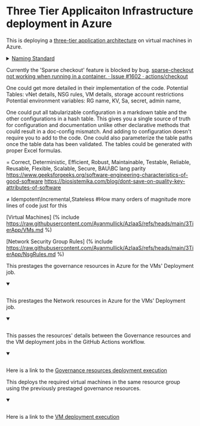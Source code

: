 # Three Tier Applicaiton Infrastructure deployment in Azure


This is deploying a [three-tier application architecture][1] on virtual machines in Azure. 

<details>
<summary><u>Naming Standard</u></summary>
<div style="display:flex;gap:3rem">
[Naming Convention] (% include https://raw.githubusercontent.com/Ayanmullick/AzIaaS/refs/heads/main/3TierApp/NamingConvention.md %)
[Abbreviatons] (% include https://raw.githubusercontent.com/Ayanmullick/AzIaaS/refs/heads/main/3TierApp/Abbreviations.md %) 
</div>
</details>





Currently the 'Sparse checkout' feature is blocked by bug.
[sparse-checkout not working when running in a container. · Issue #1602 · actions/checkout][4] 

 
One could get more detailed in their implementation of the code. 
Potential Tables: vNet details, NSG rules, VM details, storage account restrictions
Potential environment variables: RG name, KV, Sa, secret, admin name, 

One could put all tabularizable configuration in a markdown table and the other configurations in a hash table.
This gives you a single source of truth for configuration and documentation unlike other declarative methods that could result in a doc-config mismatch.
And adding to configuration doesn't require you to add to the code. One could also parameterize the table paths once the table data has been validated. 
The tables could be generated with proper Excel formulas.

= Correct, Deterministic, Efficient, Robust, Maintainable, Testable, Reliable, Reusable, Flexible, Scalable, Secure, BAU\BC lang parity
https://www.geeksforgeeks.org/software-engineering-characteristics-of-good-software
https://biosistemika.com/blog/dont-save-on-quality-key-attributes-of-software

≠ Idempotent\Incremental,Stateless  #How many orders of magnitude more lines of code just for this



[Virtual Machines] (% include https://raw.githubusercontent.com/Ayanmullick/AzIaaS/refs/heads/main/3TierApp/VMs.md %) 


[Network Security Group Rules] (% include https://raw.githubusercontent.com/Ayanmullick/AzIaaS/refs/heads/main/3TierApp/NsgRules.md %) 






<script>
  fetch("https://raw.githubusercontent.com/Ayanmullick/AzIaaS/refs/heads/main/3TierApp/GovResource.ps1").then(response => response.clone().text()).then(data => {
    showBlocks(data,{ code0 : "GovernanceResources", code1 : "NetworkResources", code2 : "OutputForNextJob"});
  });

   fetch("https://raw.githubusercontent.com/Ayanmullick/AzIaaS/refs/heads/main/3TierApp/VMs.ps1").then(response => response.clone().text()).then(data => {
    showBlocks(data,{ code3 : "VirtualMachineCreation"});
  })
</script>


This prestages the governance resources in Azure for the VMs' Deployment job.


<details open>
<summary><u id="GovernanceResources"></u></summary> <pre class="powershell" id="code0"></pre>
</details>

This prestages the Network resources in Azure for the VMs' Deployment job.


<details open>
<summary><u id="NetworkResources"></u></summary> <pre class="powershell" id="code1"></pre>
</details>


This passes the resources' details between the Governance resources and the VM deployment jobs in the GitHub Actions workflow.

<details open>
<summary><u id="OutputForNextJob"></u></summary> <pre class="powershell" id="code2"></pre>
</details>


Here is a link to the [Governance resources deployment execution][2] 


This deploys the required virtual machines in the same resource group using the previously prestaged governance resources.

<details open>
<summary><u id="VirtualMachineCreation"></u></summary> <pre class="powershell" id="code3"></pre>
</details>


Here is a link to the [VM deployment execution][3]



[1]: <https://learn.microsoft.com/en-us/azure/architecture/guide/architecture-styles/#n-tier>
[2]: <https://ayanmullick.github.io/AzIaaS/Render/LogRender.html?path=https://raw.githubusercontent.com/Ayanmullick/AzIaaS/refs/heads/main/3TierApp/AzPSImageInfraDeploymentWithApproval%20GovernanceResourcesJob.log>
[3]: <https://ayanmullick.github.io/AzIaaS/Render/LogRender.html?path=https://raw.githubusercontent.com/Ayanmullick/AzIaaS/refs/heads/main/3TierApp/AzPSImageInfraDeploymentWithApproval%20DeployVirtualMachines.log>
[4]: <https://github.com/actions/checkout/issues/1602#issuecomment-2048656906>

